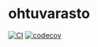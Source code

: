 # ohtuvarasto

[![CI](https://github.com/eesalor/ohtuvarasto/actions/workflows/main.yml/badge.svg)](https://github.com/eesalor/ohtuvarasto/actions/workflows/main.yml)
[![codecov](https://codecov.io/github/eesalor/ohtuvarasto/graph/badge.svg?token=X22CK5TKEQ)](https://codecov.io/github/eesalor/ohtuvarasto)

